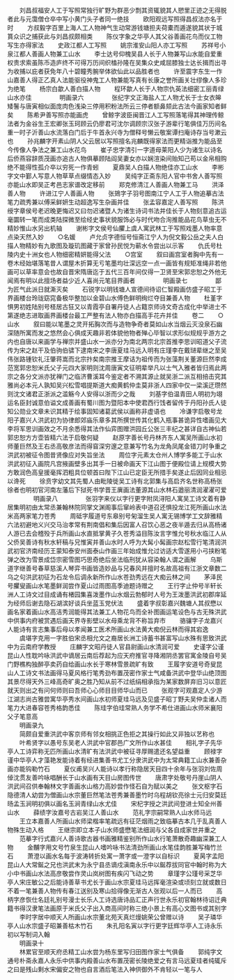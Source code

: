 <!-- { "loadSidebar": true } -->
　　刘昌叔福安人工于写照常独行旷野为群恶少剽其资辄貌其人愬里正迹之无得脱者此与元霭僧仓卒中写小黄门头子者同一绝技
　　欧阳观远写照得昌叔法亦名于时
　　方叔毅字百里上海人工人物神气生动常游钱塘担夫荷橐而遁遂貌其状于城篔众识之捕获此与刘昌叔颇相类
　　陈仪字象之华亭人其父谷善画花鸟而仪工物写生亦得家法
　　史政江都人工写照
　　姚宗淮安山阳人亦工写照
　　苏祥号小泉江都人善画人物兼工山水
　　李士达号仰槐吴县人长于人物兼写山水能自爱重权贵求索虽陈币造庐终不可得万历间织榼孙隆在吴集众史咸屈膝独士达长揖而出寻为收捕以庇者获免年八十碧瞳秀腕举体欲仙此以品胜者也
　　许至震字东生一作山嘉善人得正乙真人法能驱役神鬼工人物兼能写真有长康之誉所画关壮缪像人多珍为绝笔
　　杨宗白歙人善白描人物
　　程环歙人长于人物宗仇英法细密工丽青绿山水亦佳
　　
　　明画录六
　　
　　张纪字文正海盐人工人物尤长于士女衣皞矮鬐与唐寅相似面庞肉色浅染三停用积粉法所云三停者额鼻颏此古法今画家知者鲜矣
　　陈希尹善写照亦能画虎
　　曾鲸字波臣闽晋江人工写照落笔得其神理传鲸法者为金谷生王宏卿张玉珂顾云仍廖君可沈尔调顾宗汉张子游辈行笔俱佳万历间名重一时子沂善山水流落白门后于牛首永兴寺为僧释号懒云敬案谭扫庵诗存当号漱云也
　　孙兆麟字开素山阴人父云居以写照擅名兆麟既得家法而更精诣推为能品至今传像人争法之兼工山水花鸟
　　崔子忠字清引一字道母莱阳人少为诸生以诗名后侨燕容辞质茂画亦追古人物俱摹顾陆阎吴妻女亦以娴渲染间贻知己苟以金帛相购绝不能得性孤介卒以穷死一作青蚓
　　夏鼎吴人白描人物绝佳亦工山水
　　李彬字文中鄞人写意人物草草点缀情态入妙
　　吴纯字正斋东阳人官中书舍人善写照亦能山水即吴正考邑志家谱改定移前
　　郑克修清江人善画人物兼工马
　　洪泽善人物
　　许进江宁人善画人物
　　张鳷字子羽号图南江宁人工于人物追摹古法笔力疏秀兼以傅采鲜妍生动超逸写生杂画并佳
　　张孟容嘉定人善写照
　　陈洪绶字章侯号老迟晚更悔迟又曰勿迟诸暨人为诸生诗词书法并佳长于人物刻意追古运毫圜转一笔而成类陆探微至绘经史事状貌服饰必与时代吻合洵推能品花鸟草虫无不精妙惟山水另出机轴
　　谢彬字文侯号仙臞上虞人寓武林工于写照戏墨人物率意点染天然入妙
　　○名媛
　　卢允贞字德恒号恒斋江宁人为倪文毅公岳之夫人白描人物精妙有九歌图及璇玑图藏于家曾孙民悦为蕲水令尝出以示客
　　仇氏号杜陵内史十洲女也人物细密精妍能得父法
　　○宫室
　　叙曰画宫室者胸中先有一卷木经始堪落笔昔人谓屋木折算无亏笔墨均壮深远空一点一画皆有规矩准绳非若他画可以草率意会也故自晋宋隋唐迄于五代三百年间仅得一卫贤至宋郭忠恕之外他无闻焉有明以此擅场者益少近人喜尚元笔目界画者
　　
　　明画录七
　　
　　鄙为匠气此派日就澌灭矣
　　石锐字以明钱塘人宣德间待诏仁智殿画仿盛子昭工于界画楼台玲珑窈窕备极华整加以金碧山水傅色鲜明绚烂夺目兼善人物
　　杜堇字惧男初姓陆别号柽居古狂又以青霞亭自署丹徒人占籍京师诗文奇古成化中举进士不第遂绝志进取画界画楼台最工严整有法人物亦白描高手花卉并佳
　　卷二
　　○山水
　　叙曰能以笔墨之灵开拓胸次而与造物争奇者莫如山水当烟云灭没泉石幽深随所寓而发之悠然会心俱成天趣非若体貌他物者殚心毕智以求形似规规乎游方之内也自唐以来画学与禅宗并盛山水一派亦分为南北两宗北宗首推李思训昭道父子流传为宋之赵干及伯驹伯骕下逮南宋之李唐夏珪马远入明有庄瑾李在戴琎辈继之至吴伟张路锺钦礼汪肇蒋嵩而北宗抃矣南宗推王摩诘为祖传而为张藻荆关董源巨然李成范宽郭忠恕米氏父子元四大家明则沈周唐寅文征明辈举凡以士气入雅者皆归焉此两宗之各分文派亦犹禅门之临济曹溪耳今鉴定者不溯其源止就吴浙二派互相掊击究其雅尚必本元人孰知吴兴松雪唱提斯道大痴黄鹤仲圭莫非浙人四家中仅一梁溪迂瓒然则沈文诸君正浙派之滥觞今人安得以浙而少之哉
　　刘基字伯温青田人明初为翊运名臣封诚意伯谥文成善画有蜀川图为暨阳本中使君西行饯者留传于丹阳孙氏人徒知公勋业文章未识其精于绘事固知诸葛武侯以画称非虚语也
　　冷谦字启敬号龙阳子嘉兴人洪武初为协律郎郊庙乐章多其所撰世传其化鹤入瓶事甚诡异性嗜画见大李将军思训画效之不月余悉得其法作仙弈图赠洪园丘公张三丰纪之甚详自古神仙若郭忠恕方方壶皆精六法于启敬何疑
　　赵原字善长号丹林齐东人寓吴所画山水初师董巨然及王右丞高敬彦法而得窅深穷邃之意兼写竹名为龙角凤尾金错刀时争重之洪武初被征令图昔贤像应对失旨坐法
　　周位字元素太仓州人博学多能工于山水洪武初征入画院凡宫掖画壁多出其手一日被命画天下江山图于便殿位请上规模大势方敢润色高皇援毫挥泗粗具位顿首曰陛下江山已定臣无所措手矣遂止后因同业相忌以谗死
　　徐贲字幼文其先蜀人由毗陵徙吴工诗有北郭集与高启齐名世称高杨张徐者也明初官河南左藩后下狱死书学晋王廙画法董源其山水林石遒丽清润濯濯可爱
　　
　　明画录八
　　
　　张羽字来仪以字行更字附凤浔阳人寓吴工诗文着有静居集明初由太常丞兼翰林院同掌文渊阁事后窜岭表中道召还惧投龙江死所画山水法米高两家笔力苍秀
　　周砥字履道号东皋别号匊溜生吴人寓无锡博学工文辞雅精六法初避地义兴交马治孝常有荆南倡和集后因富人召饮心恶之夜半遁去归从高杨诸人游已去会稽殁于兵所画山水直抵掌黄子久苍秀溢目陈汝言字惟允号秋水临江人从父侨吴善诗有秋水轩稿与兄惟寅并善山水时人呼为大髯小髯画宗赵松雪行笔清润洪武初官济南经历王蒙知泰安州面泰山作画三年始成惟允过访适大雪遂用小弓挟粉笔弹之改为雪景成岱宗密雪图巧思奇绝后坐法临刑犹从容染翰人谓之画解
　　乌斯道字继善号春草慈溪人琴弈书画皆造妙品与兄春风并擅时名故高祖有江浙文章数二乌之句洪武初征为石龙令后调永新所作山水苍劲秀远在大痴云林之间
　　茅泽民号臞叟画山水笔墨鲜润尝作夏山过雨图高季迪题诗赠之
　　王行字止仲号半轩长洲人工诗文过目成诵有楮园集喜泼墨作山水烟云勃郁时人号为王泼墨洪武初郡庠延为经师后谢去隐石湖滨好谈兵坐蓝玉党伏法
　　盛着字叔彰嘉兴魏塘人其叔懋以画名家着画山水高洁秀润能得其法兼工人物花鸟而全补图画运笔设色与古无殊洪武中供事内府被赏遇后画天界寺影壁以水母乘龙背不称旨弃市
　　骆骧字子龙嘉兴人能诗有言志集事后母以孝闻兼工医术所画山水法黄大痴倪云林而得其宕逸
　　虞堪字克用一字胜伯宋丞相允文之裔居长洲工诗蓄书甚富写山水殊有思致洪武中为云南府学教授
　　庄麟字文昭丹徒人官县尉画山水清润可爱
　　史谨字公谨昆山人性耽吟咏洪武中谪居云南后荐起为应天府推官寻降湘阴丞罢官寓金陵自号吴门野樵构独醉亭卖药自给画山水长于寒林雪景疏旷有致
　　王履字安道号奇叟昆山人工诗文书法画得马夏风格行笔秀劲布置茂密作家士气咸备洪武中登华山绝顶图其景尽得天外三峰高奇旷奥之胜乃知从前不过纸绢相承指为某家数屏弃旧习以意匠就天则出之有问何师则曰吾师心心师目目师华山而已
　　张观字可观嘉定人少游江湖志尚古雅尝寓华亭秀水间画山水初师夏珪马远及见盛子昭丁野夫吴仲圭诸人而笔力大进春容苍秀格韵悉佳
　　陈珪字伯珪常熟人务学不希仕进画山水师米襄阳父子笔意高																		
　　明画录九
　　																		
　　简颇自爱重洪武中客京师有邻女相挑正色拒之其操行如此又非独以艺称也
　　叶希贤字以愚号东吴老人洪武中官郡邑广文所作山水甚佳
　　相礼字子先华亭人工诗弈称无匹所画山水清旷有法洪武中被征寻厚赐遣还名望益重
　　顾禄字谨中华亭人才藻艳发能诗着有经进集善书尤工分隶洪武中为太常典籍工山水兼善杂画亦能钩勒竹石
　　夏仪甫吴兴人能诗以孝行称隐居天目四十余年与张羽刘佐周倬沈贯友善吟咏唱酬长于山水画有天目山房图传世
　　唐肃字处敬号丹崖山阴人洪武间召供奉翰林文字善画水山格力高妙尝作怪石自为赋以美之
　　张文枢字石隐德清人幼尝为僧画山水宗董巨然笔法苍秀兼善墨竹时乌程胡钦亮徐士元归安莫廷旸孟玉涧明初俱以画名玉涧青绿山水尤佳
　　宋杞字授之洪武间登进士知全州善山水
　　薛绩字汝嘉号古岩吴江人善山水
　　范礼字宗嗣常熟人山水师马远
　　王立本嘉善人所画山水师梁楷率笔疏远有征茫烟雨之致临摹古本几于乱真善人物殊生动入格
　　王继宗即立本子山水师盛懋笔法细润与父各自成家世并重之
　　范摹字行式嘉兴人善诗歌古器书画雅精鉴别所作山水行笔萧散奇趣幽深兼工人物
　　金黼字用文号竹泉生昆山人嗜吟咏书法清劲所画山水笔佳韵胜兼写梅竹兰石
　　萧澄以画水名每于波涛转折处寓一萧字或一澄字以自标识
　　夏昺字孟阳昆山人大常鋋之兄也洪武末为永宁县丞谪戍滇南永乐中以鋋荐拔同官中翰时称为大小中书画山水法高彦敬尝作灵山岚树图有疾闪飞动之势
　　章瑾字公瑾号采芝华亭人宋庄敏公之后能诗善草书尤长于画山水宗夏珪马远挥毫渲染或顷刻立就或数日不着一笔兼善人物传有春江送别及寒山拾得像无渐古人张观以后一人而已
　　高柄字彦恢仕名廷礼别号漫士长乐人工诗选唐诗品汇正声行世永乐初官翰林待诏迁典籍书得汉隶笔法画原于米氏父子出入商高间时称三绝小景上有高心文图书或其别字
　　李时字居中顺天人所画山水宗董北苑天真烂熳姚荣公曾赠以诗
　　吴子璘华亭人山水宗盛子昭兼善枯木竹石
　　朱孔阳名寅以字行更字廷辉华亭人工诗永乐初以写制词入翰																		
　　明画录十
　　																		
　　林累官至顺天府丞精工山水尝为杨东里写归田图作家士气俱备
　　郭纯字文通号朴斋永嘉人永乐中供事内殿善山水布置茂密长陵绝爱之有言马远夏珪者纯辄斥之曰是残山剩水宋偏安之物也自言酒后笔法入神供御外不肯轻以一笔与人
